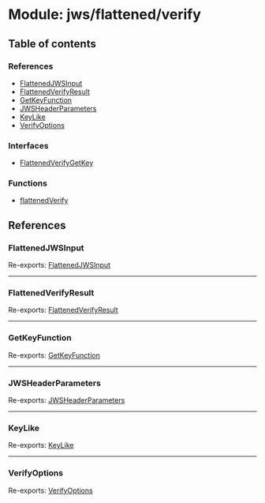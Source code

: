 # Module: jws/flattened/verify

## Table of contents

### References

- [FlattenedJWSInput](jws_flattened_verify.md#flattenedjwsinput)
- [FlattenedVerifyResult](jws_flattened_verify.md#flattenedverifyresult)
- [GetKeyFunction](jws_flattened_verify.md#getkeyfunction)
- [JWSHeaderParameters](jws_flattened_verify.md#jwsheaderparameters)
- [KeyLike](jws_flattened_verify.md#keylike)
- [VerifyOptions](jws_flattened_verify.md#verifyoptions)

### Interfaces

- [FlattenedVerifyGetKey](../interfaces/jws_flattened_verify.FlattenedVerifyGetKey.md)

### Functions

- [flattenedVerify](../functions/jws_flattened_verify.flattenedVerify.md)

## References

### FlattenedJWSInput

Re-exports: [FlattenedJWSInput](../interfaces/types.FlattenedJWSInput.md)

___

### FlattenedVerifyResult

Re-exports: [FlattenedVerifyResult](../interfaces/types.FlattenedVerifyResult.md)

___

### GetKeyFunction

Re-exports: [GetKeyFunction](../interfaces/types.GetKeyFunction.md)

___

### JWSHeaderParameters

Re-exports: [JWSHeaderParameters](../interfaces/types.JWSHeaderParameters.md)

___

### KeyLike

Re-exports: [KeyLike](../types/types.KeyLike.md)

___

### VerifyOptions

Re-exports: [VerifyOptions](../interfaces/types.VerifyOptions.md)
